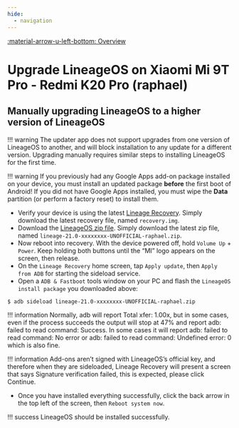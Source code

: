 ```yaml
---
hide:
  - navigation
---
```

[:material-arrow-u-left-bottom: Overview](./index.md)

# Upgrade LineageOS on Xiaomi Mi 9T Pro - Redmi K20 Pro (raphael)

## Manually upgrading LineageOS to a higher version of LineageOS

!!! warning
    The updater app does not support upgrades from one version of LineageOS to another, and will block installation to any update for a different version. Upgrading manually requires similar steps to installing LineageOS for the first time.

!!! warning
    If you previously had any Google Apps add-on package installed on your device, you must install an updated package **before** the first boot of Android! If you did not have Google Apps installed, you must wipe the **Data** partition (or perform a factory reset) to install them.

* Verify your device is using the latest [Lineage Recovery](https://github.com/penglezos/device_xiaomi_raphael/releases/latest). Simply download the latest recovery file, named `recovery.img`.
* Download the [LineageOS zip file](https://github.com/penglezos/device_xiaomi_raphael/releases/latest). Simply download the latest zip file, named `lineage-21.0-xxxxxxxx-UNOFFICIAL-raphael.zip`.
* Now reboot into recovery. With the device powered off, hold `Volume Up` + `Power`. Keep holding both buttons until the “MI” logo appears on the screen, then release.
* On the `Lineage Recovery` home screen, tap `Apply update`, then `Apply from ADB` for starting the sideload service.
* Open a `ADB & Fastboot` tools window on your PC and flash the `LineageOS install package` you downloaded above:

```bash
$ adb sideload lineage-21.0-xxxxxxxx-UNOFFICIAL-raphael.zip
```

!!! information
    Normally, adb will report Total xfer: 1.00x, but in some cases, even if the process succeeds the output will stop at 47% and report adb: failed to read command: Success. In some cases it will report adb: failed to read command: No error or adb: failed to read command: Undefined error: 0 which is also fine.

!!! information
    Add-ons aren’t signed with LineageOS’s official key, and therefore when they are sideloaded, Lineage Recovery will present a screen that says Signature verification failed, this is expected, please click Continue.

* Once you have installed everything successfully, click the back arrow in the top left of the screen, then `Reboot system now`.

!!! success
    LineageOS should be installed successfully.
